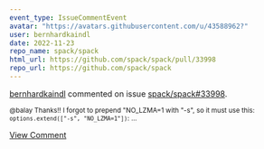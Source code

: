 ```yaml
---
event_type: IssueCommentEvent
avatar: "https://avatars.githubusercontent.com/u/43588962?"
user: bernhardkaindl
date: 2022-11-23
repo_name: spack/spack
html_url: https://github.com/spack/spack/pull/33998
repo_url: https://github.com/spack/spack
---
```


<a href='https://github.com/bernhardkaindl' target='_blank'>bernhardkaindl</a> commented on issue <a href='https://github.com/spack/spack/pull/33998' target='_blank'>spack/spack#33998</a>.

<small>@balay Thanks!! I forgot to prepend "NO_LZMA=1 with "-s", so it must use this: `options.extend(["-s", "NO_LZMA=1"])`:...</small>

<a href='https://github.com/spack/spack/pull/33998' target='_blank'>View Comment</a>